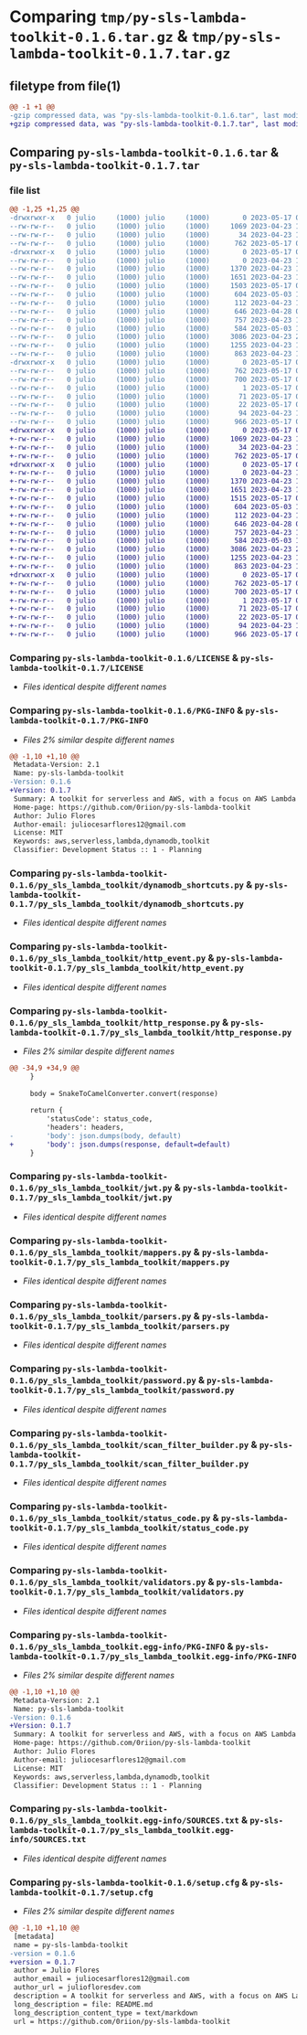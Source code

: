 # Comparing `tmp/py-sls-lambda-toolkit-0.1.6.tar.gz` & `tmp/py-sls-lambda-toolkit-0.1.7.tar.gz`

## filetype from file(1)

```diff
@@ -1 +1 @@
-gzip compressed data, was "py-sls-lambda-toolkit-0.1.6.tar", last modified: Wed May 17 03:35:59 2023, max compression
+gzip compressed data, was "py-sls-lambda-toolkit-0.1.7.tar", last modified: Wed May 17 03:52:06 2023, max compression
```

## Comparing `py-sls-lambda-toolkit-0.1.6.tar` & `py-sls-lambda-toolkit-0.1.7.tar`

### file list

```diff
@@ -1,25 +1,25 @@
-drwxrwxr-x   0 julio     (1000) julio     (1000)        0 2023-05-17 03:35:59.783854 py-sls-lambda-toolkit-0.1.6/
--rw-rw-r--   0 julio     (1000) julio     (1000)     1069 2023-04-23 17:34:15.000000 py-sls-lambda-toolkit-0.1.6/LICENSE
--rw-rw-r--   0 julio     (1000) julio     (1000)       34 2023-04-23 18:05:48.000000 py-sls-lambda-toolkit-0.1.6/MANIFEST.in
--rw-rw-r--   0 julio     (1000) julio     (1000)      762 2023-05-17 03:35:59.783854 py-sls-lambda-toolkit-0.1.6/PKG-INFO
-drwxrwxr-x   0 julio     (1000) julio     (1000)        0 2023-05-17 03:35:59.783854 py-sls-lambda-toolkit-0.1.6/py_sls_lambda_toolkit/
--rw-rw-r--   0 julio     (1000) julio     (1000)        0 2023-04-23 17:11:35.000000 py-sls-lambda-toolkit-0.1.6/py_sls_lambda_toolkit/__init__.py
--rw-rw-r--   0 julio     (1000) julio     (1000)     1370 2023-04-23 17:11:56.000000 py-sls-lambda-toolkit-0.1.6/py_sls_lambda_toolkit/dynamodb_shortcuts.py
--rw-rw-r--   0 julio     (1000) julio     (1000)     1651 2023-04-23 17:11:56.000000 py-sls-lambda-toolkit-0.1.6/py_sls_lambda_toolkit/http_event.py
--rw-rw-r--   0 julio     (1000) julio     (1000)     1503 2023-05-17 03:35:38.000000 py-sls-lambda-toolkit-0.1.6/py_sls_lambda_toolkit/http_response.py
--rw-rw-r--   0 julio     (1000) julio     (1000)      604 2023-05-03 19:42:23.000000 py-sls-lambda-toolkit-0.1.6/py_sls_lambda_toolkit/jwt.py
--rw-rw-r--   0 julio     (1000) julio     (1000)      112 2023-04-23 17:11:56.000000 py-sls-lambda-toolkit-0.1.6/py_sls_lambda_toolkit/logger.py
--rw-rw-r--   0 julio     (1000) julio     (1000)      646 2023-04-28 06:49:01.000000 py-sls-lambda-toolkit-0.1.6/py_sls_lambda_toolkit/mappers.py
--rw-rw-r--   0 julio     (1000) julio     (1000)      757 2023-04-23 17:11:56.000000 py-sls-lambda-toolkit-0.1.6/py_sls_lambda_toolkit/parsers.py
--rw-rw-r--   0 julio     (1000) julio     (1000)      584 2023-05-03 16:03:44.000000 py-sls-lambda-toolkit-0.1.6/py_sls_lambda_toolkit/password.py
--rw-rw-r--   0 julio     (1000) julio     (1000)     3086 2023-04-23 20:42:46.000000 py-sls-lambda-toolkit-0.1.6/py_sls_lambda_toolkit/scan_filter_builder.py
--rw-rw-r--   0 julio     (1000) julio     (1000)     1255 2023-04-23 17:11:56.000000 py-sls-lambda-toolkit-0.1.6/py_sls_lambda_toolkit/status_code.py
--rw-rw-r--   0 julio     (1000) julio     (1000)      863 2023-04-23 17:11:56.000000 py-sls-lambda-toolkit-0.1.6/py_sls_lambda_toolkit/validators.py
-drwxrwxr-x   0 julio     (1000) julio     (1000)        0 2023-05-17 03:35:59.783854 py-sls-lambda-toolkit-0.1.6/py_sls_lambda_toolkit.egg-info/
--rw-rw-r--   0 julio     (1000) julio     (1000)      762 2023-05-17 03:35:59.000000 py-sls-lambda-toolkit-0.1.6/py_sls_lambda_toolkit.egg-info/PKG-INFO
--rw-rw-r--   0 julio     (1000) julio     (1000)      700 2023-05-17 03:35:59.000000 py-sls-lambda-toolkit-0.1.6/py_sls_lambda_toolkit.egg-info/SOURCES.txt
--rw-rw-r--   0 julio     (1000) julio     (1000)        1 2023-05-17 03:35:59.000000 py-sls-lambda-toolkit-0.1.6/py_sls_lambda_toolkit.egg-info/dependency_links.txt
--rw-rw-r--   0 julio     (1000) julio     (1000)       71 2023-05-17 03:35:59.000000 py-sls-lambda-toolkit-0.1.6/py_sls_lambda_toolkit.egg-info/requires.txt
--rw-rw-r--   0 julio     (1000) julio     (1000)       22 2023-05-17 03:35:59.000000 py-sls-lambda-toolkit-0.1.6/py_sls_lambda_toolkit.egg-info/top_level.txt
--rw-rw-r--   0 julio     (1000) julio     (1000)       94 2023-04-23 17:31:48.000000 py-sls-lambda-toolkit-0.1.6/pyproject.toml
--rw-rw-r--   0 julio     (1000) julio     (1000)      966 2023-05-17 03:35:59.783854 py-sls-lambda-toolkit-0.1.6/setup.cfg
+drwxrwxr-x   0 julio     (1000) julio     (1000)        0 2023-05-17 03:52:06.937898 py-sls-lambda-toolkit-0.1.7/
+-rw-rw-r--   0 julio     (1000) julio     (1000)     1069 2023-04-23 17:34:15.000000 py-sls-lambda-toolkit-0.1.7/LICENSE
+-rw-rw-r--   0 julio     (1000) julio     (1000)       34 2023-04-23 18:05:48.000000 py-sls-lambda-toolkit-0.1.7/MANIFEST.in
+-rw-rw-r--   0 julio     (1000) julio     (1000)      762 2023-05-17 03:52:06.937898 py-sls-lambda-toolkit-0.1.7/PKG-INFO
+drwxrwxr-x   0 julio     (1000) julio     (1000)        0 2023-05-17 03:52:06.933898 py-sls-lambda-toolkit-0.1.7/py_sls_lambda_toolkit/
+-rw-rw-r--   0 julio     (1000) julio     (1000)        0 2023-04-23 17:11:35.000000 py-sls-lambda-toolkit-0.1.7/py_sls_lambda_toolkit/__init__.py
+-rw-rw-r--   0 julio     (1000) julio     (1000)     1370 2023-04-23 17:11:56.000000 py-sls-lambda-toolkit-0.1.7/py_sls_lambda_toolkit/dynamodb_shortcuts.py
+-rw-rw-r--   0 julio     (1000) julio     (1000)     1651 2023-04-23 17:11:56.000000 py-sls-lambda-toolkit-0.1.7/py_sls_lambda_toolkit/http_event.py
+-rw-rw-r--   0 julio     (1000) julio     (1000)     1515 2023-05-17 03:51:32.000000 py-sls-lambda-toolkit-0.1.7/py_sls_lambda_toolkit/http_response.py
+-rw-rw-r--   0 julio     (1000) julio     (1000)      604 2023-05-03 19:42:23.000000 py-sls-lambda-toolkit-0.1.7/py_sls_lambda_toolkit/jwt.py
+-rw-rw-r--   0 julio     (1000) julio     (1000)      112 2023-04-23 17:11:56.000000 py-sls-lambda-toolkit-0.1.7/py_sls_lambda_toolkit/logger.py
+-rw-rw-r--   0 julio     (1000) julio     (1000)      646 2023-04-28 06:49:01.000000 py-sls-lambda-toolkit-0.1.7/py_sls_lambda_toolkit/mappers.py
+-rw-rw-r--   0 julio     (1000) julio     (1000)      757 2023-04-23 17:11:56.000000 py-sls-lambda-toolkit-0.1.7/py_sls_lambda_toolkit/parsers.py
+-rw-rw-r--   0 julio     (1000) julio     (1000)      584 2023-05-03 16:03:44.000000 py-sls-lambda-toolkit-0.1.7/py_sls_lambda_toolkit/password.py
+-rw-rw-r--   0 julio     (1000) julio     (1000)     3086 2023-04-23 20:42:46.000000 py-sls-lambda-toolkit-0.1.7/py_sls_lambda_toolkit/scan_filter_builder.py
+-rw-rw-r--   0 julio     (1000) julio     (1000)     1255 2023-04-23 17:11:56.000000 py-sls-lambda-toolkit-0.1.7/py_sls_lambda_toolkit/status_code.py
+-rw-rw-r--   0 julio     (1000) julio     (1000)      863 2023-04-23 17:11:56.000000 py-sls-lambda-toolkit-0.1.7/py_sls_lambda_toolkit/validators.py
+drwxrwxr-x   0 julio     (1000) julio     (1000)        0 2023-05-17 03:52:06.937898 py-sls-lambda-toolkit-0.1.7/py_sls_lambda_toolkit.egg-info/
+-rw-rw-r--   0 julio     (1000) julio     (1000)      762 2023-05-17 03:52:06.000000 py-sls-lambda-toolkit-0.1.7/py_sls_lambda_toolkit.egg-info/PKG-INFO
+-rw-rw-r--   0 julio     (1000) julio     (1000)      700 2023-05-17 03:52:06.000000 py-sls-lambda-toolkit-0.1.7/py_sls_lambda_toolkit.egg-info/SOURCES.txt
+-rw-rw-r--   0 julio     (1000) julio     (1000)        1 2023-05-17 03:52:06.000000 py-sls-lambda-toolkit-0.1.7/py_sls_lambda_toolkit.egg-info/dependency_links.txt
+-rw-rw-r--   0 julio     (1000) julio     (1000)       71 2023-05-17 03:52:06.000000 py-sls-lambda-toolkit-0.1.7/py_sls_lambda_toolkit.egg-info/requires.txt
+-rw-rw-r--   0 julio     (1000) julio     (1000)       22 2023-05-17 03:52:06.000000 py-sls-lambda-toolkit-0.1.7/py_sls_lambda_toolkit.egg-info/top_level.txt
+-rw-rw-r--   0 julio     (1000) julio     (1000)       94 2023-04-23 17:31:48.000000 py-sls-lambda-toolkit-0.1.7/pyproject.toml
+-rw-rw-r--   0 julio     (1000) julio     (1000)      966 2023-05-17 03:52:06.937898 py-sls-lambda-toolkit-0.1.7/setup.cfg
```

### Comparing `py-sls-lambda-toolkit-0.1.6/LICENSE` & `py-sls-lambda-toolkit-0.1.7/LICENSE`

 * *Files identical despite different names*

### Comparing `py-sls-lambda-toolkit-0.1.6/PKG-INFO` & `py-sls-lambda-toolkit-0.1.7/PKG-INFO`

 * *Files 2% similar despite different names*

```diff
@@ -1,10 +1,10 @@
 Metadata-Version: 2.1
 Name: py-sls-lambda-toolkit
-Version: 0.1.6
+Version: 0.1.7
 Summary: A toolkit for serverless and AWS, with a focus on AWS Lambda and dynamodb.
 Home-page: https://github.com/0riion/py-sls-lambda-toolkit
 Author: Julio Flores
 Author-email: juliocesarflores12@gmail.com
 License: MIT
 Keywords: aws,serverless,lambda,dynamodb,toolkit
 Classifier: Development Status :: 1 - Planning
```

### Comparing `py-sls-lambda-toolkit-0.1.6/py_sls_lambda_toolkit/dynamodb_shortcuts.py` & `py-sls-lambda-toolkit-0.1.7/py_sls_lambda_toolkit/dynamodb_shortcuts.py`

 * *Files identical despite different names*

### Comparing `py-sls-lambda-toolkit-0.1.6/py_sls_lambda_toolkit/http_event.py` & `py-sls-lambda-toolkit-0.1.7/py_sls_lambda_toolkit/http_event.py`

 * *Files identical despite different names*

### Comparing `py-sls-lambda-toolkit-0.1.6/py_sls_lambda_toolkit/http_response.py` & `py-sls-lambda-toolkit-0.1.7/py_sls_lambda_toolkit/http_response.py`

 * *Files 2% similar despite different names*

```diff
@@ -34,9 +34,9 @@
     }
 
     body = SnakeToCamelConverter.convert(response)
 
     return {
         'statusCode': status_code,
         'headers': headers,
-        'body': json.dumps(body, default)
+        'body': json.dumps(response, default=default)
     }
```

### Comparing `py-sls-lambda-toolkit-0.1.6/py_sls_lambda_toolkit/jwt.py` & `py-sls-lambda-toolkit-0.1.7/py_sls_lambda_toolkit/jwt.py`

 * *Files identical despite different names*

### Comparing `py-sls-lambda-toolkit-0.1.6/py_sls_lambda_toolkit/mappers.py` & `py-sls-lambda-toolkit-0.1.7/py_sls_lambda_toolkit/mappers.py`

 * *Files identical despite different names*

### Comparing `py-sls-lambda-toolkit-0.1.6/py_sls_lambda_toolkit/parsers.py` & `py-sls-lambda-toolkit-0.1.7/py_sls_lambda_toolkit/parsers.py`

 * *Files identical despite different names*

### Comparing `py-sls-lambda-toolkit-0.1.6/py_sls_lambda_toolkit/password.py` & `py-sls-lambda-toolkit-0.1.7/py_sls_lambda_toolkit/password.py`

 * *Files identical despite different names*

### Comparing `py-sls-lambda-toolkit-0.1.6/py_sls_lambda_toolkit/scan_filter_builder.py` & `py-sls-lambda-toolkit-0.1.7/py_sls_lambda_toolkit/scan_filter_builder.py`

 * *Files identical despite different names*

### Comparing `py-sls-lambda-toolkit-0.1.6/py_sls_lambda_toolkit/status_code.py` & `py-sls-lambda-toolkit-0.1.7/py_sls_lambda_toolkit/status_code.py`

 * *Files identical despite different names*

### Comparing `py-sls-lambda-toolkit-0.1.6/py_sls_lambda_toolkit/validators.py` & `py-sls-lambda-toolkit-0.1.7/py_sls_lambda_toolkit/validators.py`

 * *Files identical despite different names*

### Comparing `py-sls-lambda-toolkit-0.1.6/py_sls_lambda_toolkit.egg-info/PKG-INFO` & `py-sls-lambda-toolkit-0.1.7/py_sls_lambda_toolkit.egg-info/PKG-INFO`

 * *Files 2% similar despite different names*

```diff
@@ -1,10 +1,10 @@
 Metadata-Version: 2.1
 Name: py-sls-lambda-toolkit
-Version: 0.1.6
+Version: 0.1.7
 Summary: A toolkit for serverless and AWS, with a focus on AWS Lambda and dynamodb.
 Home-page: https://github.com/0riion/py-sls-lambda-toolkit
 Author: Julio Flores
 Author-email: juliocesarflores12@gmail.com
 License: MIT
 Keywords: aws,serverless,lambda,dynamodb,toolkit
 Classifier: Development Status :: 1 - Planning
```

### Comparing `py-sls-lambda-toolkit-0.1.6/py_sls_lambda_toolkit.egg-info/SOURCES.txt` & `py-sls-lambda-toolkit-0.1.7/py_sls_lambda_toolkit.egg-info/SOURCES.txt`

 * *Files identical despite different names*

### Comparing `py-sls-lambda-toolkit-0.1.6/setup.cfg` & `py-sls-lambda-toolkit-0.1.7/setup.cfg`

 * *Files 2% similar despite different names*

```diff
@@ -1,10 +1,10 @@
 [metadata]
 name = py-sls-lambda-toolkit
-version = 0.1.6
+version = 0.1.7
 author = Julio Flores
 author_email = juliocesarflores12@gmail.com
 author_url = juliofloresdev.com
 description = A toolkit for serverless and AWS, with a focus on AWS Lambda and dynamodb.
 long_description = file: README.md
 long_description_content_type = text/markdown
 url = https://github.com/0riion/py-sls-lambda-toolkit
```

